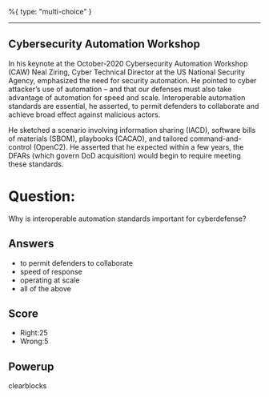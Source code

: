 %{
 type: "multi-choice"
}

---
## Cybersecurity Automation Workshop
In his keynote at the October-2020
Cybersecurity Automation Workshop (CAW)
Neal Ziring,
Cyber Technical Director at the US National Security Agency,
emphasized the need for security automation.
He pointed to cyber attacker’s use of automation –
and that our defenses must also take advantage of automation for speed and scale.
Interoperable automation standards are essential, he asserted,
to permit defenders to collaborate and achieve broad effect against malicious actors.

He sketched a scenario involving information sharing (IACD),
software bills of materials (SBOM), playbooks (CACAO),
and tailored command-and-control (OpenC2).
He asserted that he expected
within a few years,
the DFARs (which govern DoD acquisition)
would begin to require meeting these standards.

# Question:
Why is interoperable automation standards important for cyberdefense?

## Answers
- to permit defenders to collaborate
- speed of response
- operating at scale
- all of the above

## Score
- Right:25
- Wrong:5

## Powerup
clearblocks
